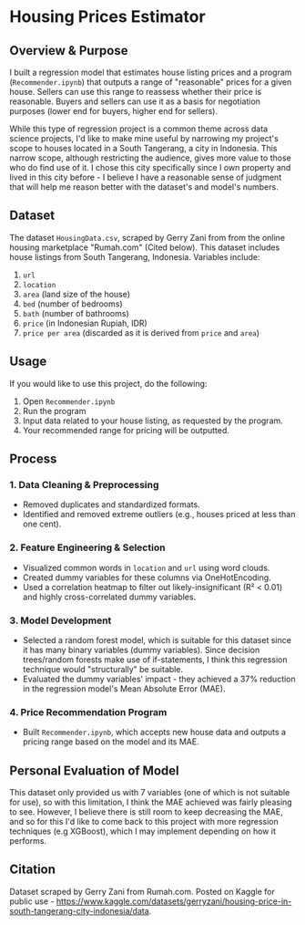 # Housing Prices Estimator

## Overview & Purpose
I built a regression model that estimates house listing prices and a program (`Recommender.ipynb`) that outputs a range of "reasonable" prices for a given house. Sellers can use this range to reassess whether their price is reasonable. Buyers and sellers can use it as a basis for negotiation purposes (lower end for buyers, higher end for sellers).

While this type of regression project is a common theme across data science projects, I'd like to make mine useful by narrowing my project's scope to houses located in a South Tangerang, a city in Indonesia. This narrow scope, although restricting the audience, gives more value to those who do find use of it. I chose this city specifically since I own property and lived in this city before - I believe I have a reasonable sense of judgment that will help me reason better with the dataset's and model's numbers.

## Dataset
The dataset `HousingData.csv`, scraped by Gerry Zani from from the online housing marketplace "Rumah.com" (Cited below). This dataset includes house listings from South Tangerang, Indonesia. Variables include:
1. `url`
2. `location`
3. `area` (land size of the house)
4. `bed` (number of bedrooms)
5. `bath` (number of bathrooms)
6. `price` (in Indonesian Rupiah, IDR)
7. `price per area` (discarded as it is derived from `price` and `area`)


## Usage
If you would like to use this project, do the following:
1. Open `Recommender.ipynb`
2. Run the program
3. Input data related to your house listing, as requested by the program.
4. Your recommended range for pricing will be outputted.

## Process
### 1. Data Cleaning & Preprocessing
- Removed duplicates and standardized formats.
- Identified and removed extreme outliers (e.g., houses priced at less than one cent).

### 2. Feature Engineering & Selection
- Visualized common words in `location` and `url` using word clouds.
- Created dummy variables for these columns via OneHotEncoding.
- Used a correlation heatmap to filter out likely-insignificant (R² < 0.01) and highly cross-correlated dummy variables.

### 3. Model Development
- Selected a random forest model, which is suitable for this dataset since it has many binary variables (dummy variables). Since decision trees/random forests make use of if-statements, I think this regression technique would "structurally" be suitable.
- Evaluated the dummy variables' impact - they achieved a 37% reduction in the regression model's Mean Absolute Error (MAE).

### 4. Price Recommendation Program
- Built `Recommender.ipynb`, which accepts new house data and outputs a pricing range based on the model and its MAE.

## Personal Evaluation of Model
This dataset only provided us with 7 variables (one of which is not suitable for use), so with this limitation, I think the MAE achieved was fairly pleasing to see. However, I believe there is still room to keep decreasing the MAE, and so for this I'd like to come back to this project with more regression techniques (e.g XGBoost), which I may implement depending on how it performs.

## Citation
Dataset scraped by Gerry Zani from Rumah.com. Posted on Kaggle for public use - https://www.kaggle.com/datasets/gerryzani/housing-price-in-south-tangerang-city-indonesia/data.
